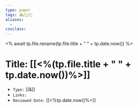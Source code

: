 ```yaml
---
type: paper
tags: 📥️/📜️/🧪
aliases:
  - 
cssclass: 
---
```


<% await tp.file.rename(tp.file.title + " " + tp.date.now()) %>

# Title: **[[<%(tp.file.title + " " + tp.date.now())%>]]**
- `Type:` [[&]]
- `Links:`
- `Reviewed Date:` [[<%tp.date.now()%>]]
